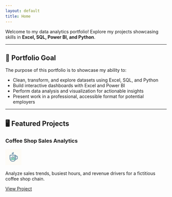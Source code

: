 ```yaml
---
layout: default
title: Home
---
```


Welcome to my data analytics portfolio! Explore my projects showcasing skills in **Excel, SQL, Power BI, and Python**.

---

## 🎯 Portfolio Goal

The purpose of this portfolio is to showcase my ability to:

- Clean, transform, and explore datasets using Excel, SQL, and Python
- Build interactive dashboards with Excel and Power BI
- Perform data analysis and visualization for actionable insights
- Present work in a professional, accessible format for potential employers

---

## 🖥️ Featured Projects

### Coffee Shop Sales Analytics

<img src="assets/images/coffee_shop_dashboard.png" alt="Coffee Shop Trend" width="50">

Analyze sales trends, busiest hours, and revenue drivers for a fictitious coffee shop chain.

[View Project](Coffee-Shop-Analytics/)
